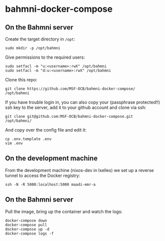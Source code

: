 # bahmni-docker-compose

## On the Bahmni server

Create the target directory in `/opt`:
```
sudo mkdir -p /opt/bahmni
```

Give permissions to the required users:
```
sudo setfacl -m "u:<username>:rwX" /opt/bahmni
sudo setfacl -m "d:u:<username>:rwX" /opt/bahmni
```

Clone this repo:
```
git clone https://github.com/MSF-OCB/bahmni-docker-compose/ /opt/bahmni
```

If you have trouble login in, you can also copy your (passphrase protected!!) ssh key to the server, add it to your github account and clone via ssh:
```
git clone git@github.com:MSF-OCB/bahmni-docker-compose.git /opt/bahmni/
```

And copy over the config file and edit it:
```
cp .env.template .env
vim .env
```

## On the development machine

From the development machine (nixos-dev in Ixelles) we set up a reverse tunnel to access the Docker registry:
```
ssh -N -R 5000:localhost:5000 maadi-emr-a
```

## On the Bahmni server

Pull the image, bring up the container and watch the logs:
```
docker-compose down
docker-compose pull
docker-compose up -d
docker-compose logs -f
```
